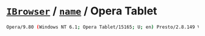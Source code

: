 # [`IBrowser`](/api/ua-parser-js/get-browser.md) / [`name`](../name.md) / Opera Tablet

```sh
Opera/9.80 (Windows NT 6.1; Opera Tablet/15165; U; en) Presto/2.8.149 Version/11.1
```